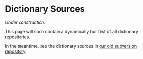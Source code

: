 # Dictionary Sources

*Under construction.*

This page will soon contain a dynamically built list of all dictionary repositories.

In the meantime, see the dictionary sources in
[our old subversion repository](https://gtsvn.uit.no/langtech/trunk/words/dicts/).
